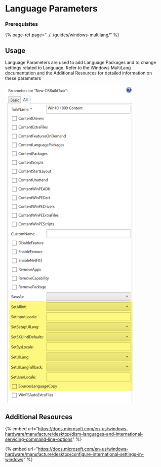 # Language Parameters

### Prerequisites

{% page-ref page="../../guides/windows-multilang/" %}

## Usage

Language Parameters are used to add Language Packages and to change settings related to Language.  Refer to the Windows MultiLang documentation and the Additional Resources for detailed information on these parameters

![](../../../../.gitbook/assets/image%20%28185%29.png)

## Additional Resources

{% embed url="https://docs.microsoft.com/en-us/windows-hardware/manufacture/desktop/dism-languages-and-international-servicing-command-line-options" %}

{% embed url="https://docs.microsoft.com/en-us/windows-hardware/manufacture/desktop/configure-international-settings-in-windows" %}



